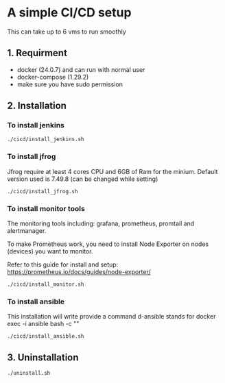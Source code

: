 # A simple CI/CD setup

This can take up to 6 vms to run smoothly

## 1. Requirment
- docker (24.0.7) and can run with normal user
- docker-compose (1.29.2)
- make sure you have sudo permission

## 2. Installation

### To install jenkins
```
./cicd/install_jenkins.sh
```

### To install jfrog
Jfrog require at least 4 cores CPU and 6GB of Ram for the minium. Default version used is 7.49.8 (can be changed while setting)
```
./cicd/install_jfrog.sh
```

### To install monitor tools
The monitoring tools including: grafana, prometheus, promtail and alertmanager.

To make Prometheus work, you need to install Node Exporter on nodes (devices) you want to monitor.

Refer to this guide for install and setup: https://prometheus.io/docs/guides/node-exporter/
```
./cicd/install_monitor.sh
```

### To install ansible
This installation will write provide a command d-ansible stands for docker exec -i ansible bash -c ""
```
./cicd/install_ansible.sh
```

## 3. Uninstallation
```
./uninstall.sh
```

